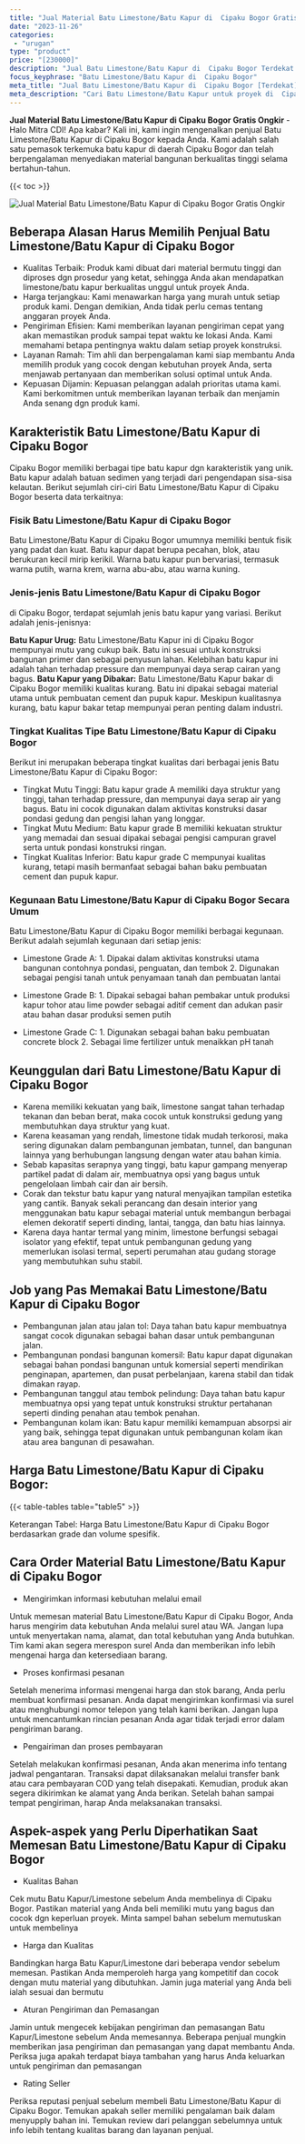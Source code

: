 ```yaml
---
title: "Jual Material Batu Limestone/Batu Kapur di  Cipaku Bogor Gratis Ongkir"
date: "2023-11-26"
categories:
 - "urugan"
type: "product"
price: "[230000]"
description: "Jual Batu Limestone/Batu Kapur di  Cipaku Bogor Terdekat. Batu Limestone/Batu Kapur ini sering digunakan dalam proyek konstruksi sebagai material dinding yang mewah dan tahan lama. Silakan hubungi kami untuk informasi lebih lanjut."
focus_keyphrase: "Batu Limestone/Batu Kapur di  Cipaku Bogor"
meta_title: "Jual Batu Limestone/Batu Kapur di  Cipaku Bogor [Terdekat] - CDI"
meta_description: "Cari Batu Limestone/Batu Kapur untuk proyek di  Cipaku Bogor? Kami menyediakan Batu Limestone/Batu Kapur berkualitas untuk material dinding. Dapatkan penawaran terbaik sekarang."
---
```


**Jual Material Batu Limestone/Batu Kapur di  Cipaku Bogor Gratis Ongkir** - Halo Mitra CDI! Apa kabar? Kali ini, kami ingin mengenalkan penjual Batu Limestone/Batu Kapur di  Cipaku Bogor kepada Anda. Kami adalah salah satu pemasok terkemuka batu kapur di daerah  Cipaku Bogor dan telah berpengalaman menyediakan material bangunan berkualitas tinggi selama bertahun-tahun.

{{< toc >}}

![Jual Material Batu Limestone/Batu Kapur di  Cipaku Bogor Gratis Ongkir](/images/urugan/batu-limestone-23.jpg)

## Beberapa Alasan Harus Memilih Penjual Batu Limestone/Batu Kapur di  Cipaku Bogor

*   Kualitas Terbaik: Produk kami dibuat dari material bermutu tinggi dan diproses dgn prosedur yang ketat, sehingga Anda akan mendapatkan limestone/batu kapur berkualitas unggul untuk proyek Anda.
*   Harga terjangkau: Kami menawarkan harga yang murah untuk setiap produk kami. Dengan demikian, Anda tidak perlu cemas tentang anggaran proyek Anda.
*   Pengiriman Efisien: Kami memberikan layanan pengiriman cepat yang akan memastikan produk sampai tepat waktu ke lokasi Anda. Kami memahami betapa pentingnya waktu dalam setiap proyek konstruksi.
*   Layanan Ramah: Tim ahli dan berpengalaman kami siap membantu Anda memilih produk yang cocok dengan kebutuhan proyek Anda, serta menjawab pertanyaan dan memberikan solusi optimal untuk Anda.
*   Kepuasan Dijamin: Kepuasan pelanggan adalah prioritas utama kami. Kami berkomitmen untuk memberikan layanan terbaik dan menjamin Anda senang dgn produk kami.

## Karakteristik Batu Limestone/Batu Kapur di  Cipaku Bogor

 Cipaku Bogor memiliki berbagai tipe batu kapur dgn karakteristik yang unik. Batu kapur adalah batuan sedimen yang terjadi dari pengendapan sisa-sisa kelautan. Berikut sejumlah ciri-ciri Batu Limestone/Batu Kapur di  Cipaku Bogor beserta data terkaitnya:

### Fisik Batu Limestone/Batu Kapur di  Cipaku Bogor

Batu Limestone/Batu Kapur di  Cipaku Bogor umumnya memiliki bentuk fisik yang padat dan kuat. Batu kapur dapat berupa pecahan, blok, atau berukuran kecil mirip kerikil. Warna batu kapur pun bervariasi, termasuk warna putih, warna krem, warna abu-abu, atau warna kuning.

### Jenis-jenis Batu Limestone/Batu Kapur di  Cipaku Bogor

di  Cipaku Bogor, terdapat sejumlah jenis batu kapur yang variasi. Berikut adalah jenis-jenisnya:

**Batu Kapur Urug:** Batu Limestone/Batu Kapur ini di  Cipaku Bogor mempunyai mutu yang cukup baik. Batu ini sesuai untuk konstruksi bangunan primer dan sebagai penyusun lahan. Kelebihan batu kapur ini adalah tahan terhadap pressure dan mempunyai daya serap cairan yang bagus.
**Batu Kapur yang Dibakar:** Batu Limestone/Batu Kapur bakar di  Cipaku Bogor memiliki kualitas kurang. Batu ini dipakai sebagai material utama untuk pembuatan cement dan pupuk kapur. Meskipun kualitasnya kurang, batu kapur bakar tetap mempunyai peran penting dalam industri.

### Tingkat Kualitas Tipe Batu Limestone/Batu Kapur di  Cipaku Bogor

Berikut ini merupakan beberapa tingkat kualitas dari berbagai jenis Batu Limestone/Batu Kapur di  Cipaku Bogor:

*   Tingkat Mutu Tinggi: Batu kapur grade A memiliki daya struktur yang tinggi, tahan terhadap pressure, dan mempunyai daya serap air yang bagus. Batu ini cocok digunakan dalam aktivitas konstruksi dasar pondasi gedung dan pengisi lahan yang longgar.
*   Tingkat Mutu Medium: Batu kapur grade B memiliki kekuatan struktur yang memadai dan sesuai dipakai sebagai pengisi campuran gravel serta untuk pondasi konstruksi ringan.
*   Tingkat Kualitas Inferior: Batu kapur grade C mempunyai kualitas kurang, tetapi masih bermanfaat sebagai bahan baku pembuatan cement dan pupuk kapur.

### Kegunaan Batu Limestone/Batu Kapur di  Cipaku Bogor Secara Umum

Batu Limestone/Batu Kapur di  Cipaku Bogor memiliki berbagai kegunaan. Berikut adalah sejumlah kegunaan dari setiap jenis:

*   Limestone Grade A: 1. Dipakai dalam aktivitas konstruksi utama bangunan contohnya pondasi, penguatan, dan tembok 2. Digunakan sebagai pengisi tanah untuk penyamaan tanah dan pembuatan lantai

*   Limestone Grade B: 1. Dipakai sebagai bahan pembakar untuk produksi kapur tohor atau lime powder sebagai aditif cement dan adukan pasir atau bahan dasar produksi semen putih

*   Limestone Grade C: 1. Digunakan sebagai bahan baku pembuatan concrete block 2. Sebagai lime fertilizer untuk menaikkan pH tanah

## Keunggulan dari Batu Limestone/Batu Kapur di  Cipaku Bogor

*   Karena memiliki kekuatan yang baik, limestone sangat tahan terhadap tekanan dan beban berat, maka cocok untuk konstruksi gedung yang membutuhkan daya struktur yang kuat.
*   Karena keasaman yang rendah, limestone tidak mudah terkorosi, maka sering digunakan dalam pembangunan jembatan, tunnel, dan bangunan lainnya yang berhubungan langsung dengan water atau bahan kimia.
*   Sebab kapasitas serapnya yang tinggi, batu kapur gampang menyerap partikel padat di dalam air, membuatnya opsi yang bagus untuk pengelolaan limbah cair dan air bersih.
*   Corak dan tekstur batu kapur yang natural menyajikan tampilan estetika yang cantik. Banyak sekali perancang dan desain interior yang menggunakan batu kapur sebagai material untuk membangun berbagai elemen dekoratif seperti dinding, lantai, tangga, dan batu hias lainnya.
*   Karena daya hantar termal yang minim, limestone berfungsi sebagai isolator yang efektif, tepat untuk pembangunan gedung yang memerlukan isolasi termal, seperti perumahan atau gudang storage yang membutuhkan suhu stabil.

## Job yang Pas Memakai Batu Limestone/Batu Kapur di  Cipaku Bogor

*   Pembangunan jalan atau jalan tol: Daya tahan batu kapur membuatnya sangat cocok digunakan sebagai bahan dasar untuk pembangunan jalan.
*   Pembangunan pondasi bangunan komersil: Batu kapur dapat digunakan sebagai bahan pondasi bangunan untuk komersial seperti mendirikan penginapan, apartemen, dan pusat perbelanjaan, karena stabil dan tidak dimakan rayap.
*   Pembangunan tanggul atau tembok pelindung: Daya tahan batu kapur membuatnya opsi yang tepat untuk konstruksi struktur pertahanan seperti dinding penahan atau tembok penahan.
*   Pembangunan kolam ikan: Batu kapur memiliki kemampuan absorpsi air yang baik, sehingga tepat digunakan untuk pembangunan kolam ikan atau area bangunan di pesawahan.

## Harga Batu Limestone/Batu Kapur di  Cipaku Bogor:

{{< table-tables table="table5" >}}

Keterangan Tabel: Harga Batu Limestone/Batu Kapur di  Cipaku Bogor berdasarkan grade dan volume spesifik.

## Cara Order Material Batu Limestone/Batu Kapur di  Cipaku Bogor

*   Mengirimkan informasi kebutuhan melalui email

Untuk memesan material Batu Limestone/Batu Kapur di  Cipaku Bogor, Anda harus mengirim data kebutuhan Anda melalui surel atau WA. Jangan lupa untuk menyertakan nama, alamat, dan total kebutuhan yang Anda butuhkan. Tim kami akan segera merespon surel Anda dan memberikan info lebih mengenai harga dan ketersediaan barang.
*   Proses konfirmasi pesanan

Setelah menerima informasi mengenai harga dan stok barang, Anda perlu membuat konfirmasi pesanan. Anda dapat mengirimkan konfirmasi via surel atau menghubungi nomor telepon yang telah kami berikan. Jangan lupa untuk mencantumkan rincian pesanan Anda agar tidak terjadi error dalam pengiriman barang.
*   Pengairiman dan proses pembayaran

Setelah melakukan konfirmasi pesanan, Anda akan menerima info tentang jadwal pengantaran. Transaksi dapat dilaksanakan melalui transfer bank atau cara pembayaran COD yang telah disepakati. Kemudian, produk akan segera dikirimkan ke alamat yang Anda berikan. Setelah bahan sampai tempat pengiriman, harap Anda melaksanakan transaksi.

## Aspek-aspek yang Perlu Diperhatikan Saat Memesan Batu Limestone/Batu Kapur di  Cipaku Bogor

*   Kualitas Bahan

Cek mutu Batu Kapur/Limestone sebelum Anda membelinya di  Cipaku Bogor. Pastikan material yang Anda beli memiliki mutu yang bagus dan cocok dgn keperluan proyek. Minta sampel bahan sebelum memutuskan untuk membelinya

*   Harga dan Kualitas

Bandingkan harga Batu Kapur/Limestone dari beberapa vendor sebelum memesan. Pastikan Anda memperoleh harga yang kompetitif dan cocok dengan mutu material yang dibutuhkan. Jamin juga material yang Anda beli ialah sesuai dan bermutu

*   Aturan Pengiriman dan Pemasangan

Jamin untuk mengecek kebijakan pengiriman dan pemasangan Batu Kapur/Limestone sebelum Anda memesannya. Beberapa penjual mungkin memberikan jasa pengiriman dan pemasangan yang dapat membantu Anda. Periksa juga apakah terdapat biaya tambahan yang harus Anda keluarkan untuk pengiriman dan pemasangan

*   Rating Seller

Periksa reputasi penjual sebelum membeli Batu Limestone/Batu Kapur di  Cipaku Bogor. Temukan apakah seller memiliki pengalaman baik dalam menyupply bahan ini. Temukan review dari pelanggan sebelumnya untuk info lebih tentang kualitas barang dan layanan penjual.